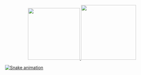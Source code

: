 
<div align="center">
  <a href="https://github.com/jhenriqueax">
  <img height="170em" src="https://github-readme-stats.vercel.app/api?username=jhenriqueax&show_icons=true&theme=dark&include_all_commits=true&count_private=true"/>
  <img height="180em" src="https://github-readme-stats.vercel.app/api/top-langs/?username=jhenriqueax&layout=compact&langs_count=7&theme=dark"/>
</div>
 
 ![Snake animation](https://github.com/jhenriqueax/rafaballerini/blob/output/github-contribution-grid-snake.svg)
